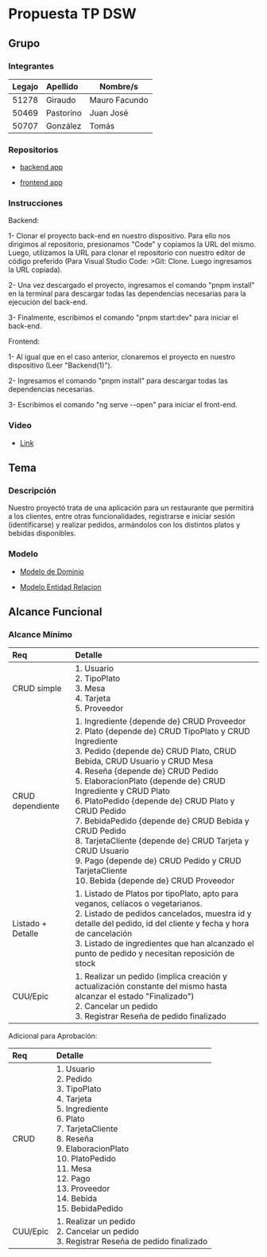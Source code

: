 # Propuesta TP DSW

## Grupo

### Integrantes

| Legajo | Apellido  | Nombre/s      |
| :----- | :-------- | ------------- |
| 51278  | Giraudo   | Mauro Facundo |
| 50469  | Pastorino | Juan José     |
| 50707  | González  | Tomás         |

### Repositorios

- [backend app](https://github.com/MauroGiraudo/tp_DSW_backend)

* [frontend app](https://github.com/MauroGiraudo/tp_DSW_frontend)

### Instrucciones

Backend:

1- Clonar el proyecto back-end en nuestro dispositivo. Para ello nos dirigimos al repositorio, presionamos "Code" y copiamos la URL del mismo. Luego, utilizamos la URL para clonar el repositorio con nuestro editor de código preferido (Para Visual Studio Code: >Git: Clone. Luego ingresamos la URL copiada).

2- Una vez descargado el proyecto, ingresamos el comando "pnpm install" en la terminal para descargar todas las dependencias necesarias para la ejecución del back-end.

3- Finalmente, escribimos el comando "pnpm start:dev" para iniciar el back-end.

Frontend:

1- Al igual que en el caso anterior, clonaremos el proyecto en nuestro dispositivo (Leer "Backend(1)").

2- Ingresamos el comando "pnpm install" para descargar todas las dependencias necesarias.

3- Escribimos el comando "ng serve --open" para iniciar el front-end.

### Video

- [Link](https://youtu.be/B_4w19BfPgw)

## Tema

### Descripción

Nuestro proyectó trata de una aplicación para un restaurante que permitirá a los clientes, entre otras funcionalidades, registrarse e iniciar sesión (identificarse) y realizar pedidos, armándolos con los distintos platos y bebidas disponibles.

### Modelo

- [Modelo de Dominio](https://drive.google.com/drive/folders/1Gl5JQgvYNaK7awIbvqVYGqJqiM9sf3kV?usp=sharing)

* [Modelo Entidad Relacion](https://drive.google.com/drive/folders/1Gl5JQgvYNaK7awIbvqVYGqJqiM9sf3kV?usp=sharing)

## Alcance Funcional

### Alcance Mínimo

| Req               | Detalle                                                                                                                                                                                                                                                                                                                                                                                                                                                                                                                                                                       |
| :---------------- | :---------------------------------------------------------------------------------------------------------------------------------------------------------------------------------------------------------------------------------------------------------------------------------------------------------------------------------------------------------------------------------------------------------------------------------------------------------------------------------------------------------------------------------------------------------------------------- |
| CRUD simple       | 1. Usuario<br>2. TipoPlato<br>3. Mesa<br>4. Tarjeta<br>5. Proveedor                                                                                                                                                                                                                                                                                                                                                                                                                                                                                                           |
| CRUD dependiente  | 1. Ingrediente {depende de} CRUD Proveedor<br>2. Plato {depende de} CRUD TipoPlato y CRUD Ingrediente<br>3. Pedido {depende de} CRUD Plato, CRUD Bebida, CRUD Usuario y CRUD Mesa<br>4. Reseña {depende de} CRUD Pedido<br>5. ElaboracionPlato {depende de} CRUD Ingrediente y CRUD Plato<br>6. PlatoPedido {depende de} CRUD Plato y CRUD Pedido<br>7. BebidaPedido {depende de} CRUD Bebida y CRUD Pedido<br>8. TarjetaCliente {depende de} CRUD Tarjeta y CRUD Usuario<br>9. Pago {depende de} CRUD Pedido y CRUD TarjetaCliente<br>10. Bebida {depende de} CRUD Proveedor |
| Listado + Detalle | 1. Listado de Platos por tipoPlato, apto para veganos, celíacos o vegetarianos.<br>2. Listado de pedidos cancelados, muestra id y detalle del pedido, id del cliente y fecha y hora de cancelación<br>3. Listado de ingredientes que han alcanzado el punto de pedido y necesitan reposición de stock                                                                                                                                                                                                                                                                         |
| CUU/Epic          | 1. Realizar un pedido (implica creación y actualización constante del mismo hasta alcanzar el estado "Finalizado")<br>2. Cancelar un pedido<br>3. Registrar Reseña de pedido finalizado                                                                                                                                                                                                                                                                                                                                                                                       |

Adicional para Aprobación:

| Req      | Detalle                                                                                                                                                                                                                                     |
| :------- | :------------------------------------------------------------------------------------------------------------------------------------------------------------------------------------------------------------------------------------------ |
| CRUD     | 1. Usuario<br>2. Pedido<br>3. TipoPlato<br>4. Tarjeta<br>5. Ingrediente<br>6. Plato<br>7. TarjetaCliente<br>8. Reseña<br>9. ElaboracionPlato<br> 10. PlatoPedido<br>11. Mesa<br>12. Pago<br>13. Proveedor<br>14. Bebida<br>15. BebidaPedido |
| CUU/Epic | 1. Realizar un pedido<br>2. Cancelar un pedido<br>3. Registrar Reseña de pedido finalizado                                                                                                                                                  |
